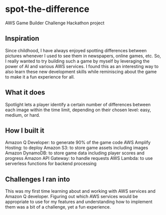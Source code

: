 # spot-the-difference
AWS Game Builder Challenge Hackathon project

## Inspiration
Since childhood, I have always enjoyed spotting differences between pictures whenever I used to see them in newspapers, online games, etc. So, I really wanted to try building such a game by myself by leveraging the power of AI and various AWS services. I found this as an interesting way to also learn these new development skills while reminiscing about the game to make it a fun experience for all.

## What it does
Spotlight lets a player identify a certain number of differences between each image within the time limit, depending on their chosen level: easy, medium, or hard.

## How I built it
Amazon Q Developer: to generate 90% of the game code 
AWS Amplify Hosting: to deploy 
Amazon S3: to store game assets including images 
Amazon DynamoDB: to store game data including player scores and progress 
Amazon API Gateway: to handle requests 
AWS Lambda: to use serverless functions for backend processing

## Challenges I ran into
This was my first time learning about and working with AWS services and Amazon Q developer. Figuring out which AWS services would be appropriate to use for my features and understanding how to implement them was a bit of a challenge, yet a fun experience.


